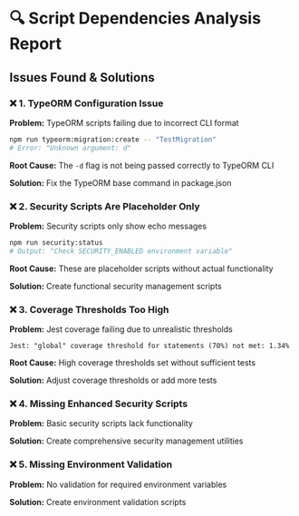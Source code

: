 # 🔍 Script Dependencies Analysis Report

## Issues Found & Solutions

### ❌ **1. TypeORM Configuration Issue**

**Problem:** TypeORM scripts failing due to incorrect CLI format

```bash
npm run typeorm:migration:create -- "TestMigration"
# Error: "Unknown argument: d"
```

**Root Cause:** The `-d` flag is not being passed correctly to TypeORM CLI

**Solution:** Fix the TypeORM base command in package.json

### ❌ **2. Security Scripts Are Placeholder Only**

**Problem:** Security scripts only show echo messages

```bash
npm run security:status
# Output: "Check SECURITY_ENABLED environment variable"
```

**Root Cause:** These are placeholder scripts without actual functionality

**Solution:** Create functional security management scripts

### ❌ **3. Coverage Thresholds Too High**

**Problem:** Jest coverage failing due to unrealistic thresholds

```
Jest: "global" coverage threshold for statements (70%) not met: 1.34%
```

**Root Cause:** High coverage thresholds set without sufficient tests

**Solution:** Adjust coverage thresholds or add more tests

### ❌ **4. Missing Enhanced Security Scripts**

**Problem:** Basic security scripts lack functionality

**Solution:** Create comprehensive security management utilities

### ❌ **5. Missing Environment Validation**

**Problem:** No validation for required environment variables

**Solution:** Create environment validation scripts
